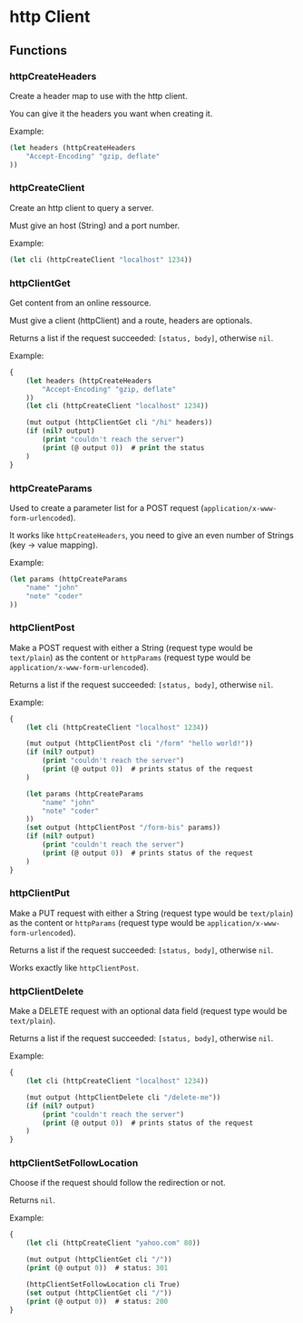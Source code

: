# http Client

## Functions

### httpCreateHeaders

Create a header map to use with the http client.

You can give it the headers you want when creating it.

Example:

```clojure
(let headers (httpCreateHeaders
    "Accept-Encoding" "gzip, deflate"
))
```

### httpCreateClient

Create an http client to query a server.

Must give an host (String) and a port number.

Example:

```clojure
(let cli (httpCreateClient "localhost" 1234))
```

### httpClientGet

Get content from an online ressource.

Must give a client (httpClient) and a route, headers are optionals.

Returns a list if the request succeeded: `[status, body]`, otherwise `nil`.

Example:

```clojure
{
    (let headers (httpCreateHeaders
        "Accept-Encoding" "gzip, deflate"
    ))
    (let cli (httpCreateClient "localhost" 1234))

    (mut output (httpClientGet cli "/hi" headers))
    (if (nil? output)
        (print "couldn't reach the server")
        (print (@ output 0))  # print the status
    )
}
```

### httpCreateParams

Used to create a parameter list for a POST request (`application/x-www-form-urlencoded`).

It works like `httpCreateHeaders`, you need to give an even number of Strings (key -> value mapping).

Example:

```clojure
(let params (httpCreateParams
    "name" "john"
    "note" "coder"
))
```

### httpClientPost

Make a POST request with either a String (request type would be `text/plain`) as the content or `httpParams` (request type would be `application/x-www-form-urlencoded`).

Returns a list if the request succeeded: `[status, body]`, otherwise `nil`.

Example:

```clojure
{
    (let cli (httpCreateClient "localhost" 1234))

    (mut output (httpClientPost cli "/form" "hello world!"))
    (if (nil? output)
        (print "couldn't reach the server")
        (print (@ output 0))  # prints status of the request
    )

    (let params (httpCreateParams
        "name" "john"
        "note" "coder"
    ))
    (set output (httpClientPost "/form-bis" params))
    (if (nil? output)
        (print "couldn't reach the server")
        (print (@ output 0))  # prints status of the request
    )
}
```

### httpClientPut

Make a PUT request with either a String (request type would be `text/plain`) as the content or `httpParams` (request type would be `application/x-www-form-urlencoded`).

Returns a list if the request succeeded: `[status, body]`, otherwise `nil`.

Works exactly like `httpClientPost`.

### httpClientDelete

Make a DELETE request with an optional data field (request type would be `text/plain`).

Returns a list if the request succeeded: `[status, body]`, otherwise `nil`.

Example:

```clojure
{
    (let cli (httpCreateClient "localhost" 1234))

    (mut output (httpClientDelete cli "/delete-me"))
    (if (nil? output)
        (print "couldn't reach the server")
        (print (@ output 0))  # prints status of the request
    )
}
```

### httpClientSetFollowLocation

Choose if the request should follow the redirection or not.

Returns `nil`.

Example:

```clojure
{
    (let cli (httpCreateClient "yahoo.com" 80))

    (mut output (httpClientGet cli "/"))
    (print (@ output 0))  # status: 301

    (httpClientSetFollowLocation cli True)
    (set output (httpClientGet cli "/"))
    (print (@ output 0))  # status: 200
}
```